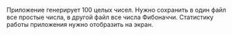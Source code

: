 Приложение генерирует 100 целых чисел. 
Нужно сохранить в один файл все простые числа, в другой файл все числа Фибоначчи. 
Статистику работы приложения нужно отобразить на экран.
